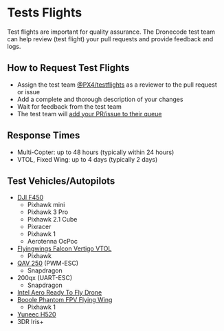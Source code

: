 # Tests Flights

Test flights are important for quality assurance. The Dronecode test team can help review (test flight) your pull requests and provide feedback and logs.

## How to Request Test Flights

* Assign the test team [@PX4/testflights](https://github.com/orgs/PX4/teams/testflights) as a reviewer to the pull request or issue
* Add a complete and thorough description of your changes
* Wait for feedback from the test team
* The test team will [add your PR/issue to their queue](https://github.com/PX4/Firmware/projects/18)

## Response Times

* Multi-Copter: up to 48 hours (typically within 24 hours)
* VTOL, Fixed Wing: up to 4 days (typically 2 days)

## Test Vehicles/Autopilots

* [DJI F450](http://px4.io/portfolio/dji-flamewheel-450/)
  * Pixhawk mini
  * Pixhawk 3 Pro
  * Pixhawk 2.1 Cube
  * Pixracer
  * Pixhawk 1
  * Aerotenna OcPoc
* [Flyingwings Falcon Vertigo VTOL](http://px4.io/portfolio/falcon-vertigo-hybrid-vtol/)
  * Pixhawk
* [QAV 250](http://px4.io/portfolio/multicopter-portfolio/) (PWM-ESC)
  * Snapdragon 
* 200qx (UART-ESC)
  * Snapdragon 
* [Intel Aero Ready To Fly Drone](http://px4.io/portfolio/intel-aero-ready-fly-drone/)
* [Booole Phantom FPV Flying Wing](https://hobbyking.com/en_us/phantom-fpv-flying-wing-epo-airplane-1550mm-v2-kit.html?___store=en_us)
  * Pixhawk 1
* [Yuneec H520](http://px4.io/portfolio/yuneec-h520-hexacopter/)
* 3DR Iris+
